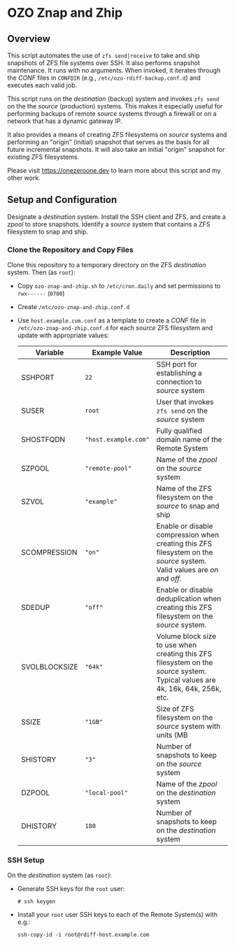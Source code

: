 # OZO Znap and Zhip

## Overview

This script automates the use of `zfs send|receive` to take and ship snapshots of ZFS file systems over SSH. It also performs snapshot maintenance. It runs with no arguments. When invoked, it iterates through the *CONF* files in `CONFDIR` (e.g., `/etc/ozo-rdiff-backup.conf.d`) and executes each valid job.

This script runs on the *destination* (backup) system and invokes `zfs send` on the the *source* (production) systems. This makes it especially useful for performing backups of remote *source* systems through a firewall or on a network that has a dynamic gateway IP.

It also provides a means of creating ZFS filesystems on *source* systems and performing an "origin" (initial) snapshot that serves as the basis for all future incremental snapshots. It will also take an initial "origin" snapshot for existing ZFS filesystems.

Please visit https://onezeroone.dev to learn more about this script and my other work.

## Setup and Configuration

Designate a *destination* system. Install the SSH client and ZFS, and create a *zpool* to store snapshots. Identify a *source* system that contains a ZFS filesystem to snap and ship.

### Clone the Repository and Copy Files

Clone this repository to a temporary directory on the ZFS *destination* system. Then (as `root`):

- Copy `ozo-znap-and-zhip.sh` to `/etc/cron.daily` and set permissions to `rwx------` (`0700`)
- Create `/etc/ozo-znap-and-zhip.conf.d`
- Use `host.example.com.conf` as a template to create a *CONF* file in `/etc/ozo-znap-and-zhip.conf.d` for each *source* ZFS filesystem and update with appropriate values:

    |Variable|Example Value|Description|
    |--------|-------------|-----------|
    |SSHPORT|`22`|SSH port for establishing a connection to *source* system|
    |SUSER|`root`|User that invokes `zfs send` on the *source* system|
    |SHOSTFQDN|`"host.example.com"`|Fully qualified domain name of the Remote System|
    |SZPOOL|`"remote-pool"`|Name of the *zpool* on the *source* system|
    |SZVOL|`"example"`|Name of the ZFS filesystem on the *source* to snap and ship|
    |SCOMPRESSION|`"on"`|Enable or disable compression when creating this ZFS filesystem on the *source* system. Valid values are *on* and *off*.|
    |SDEDUP|`"off"`|Enable or disable deduplication when creating this ZFS filesystem on the *source* system.|
    |SVOLBLOCKSIZE|`"64k"`|Volume block size to use when creating this ZFS filesystem on the *source* system. Typical values are 4k, 16k, 64k, 256k, etc.|
    |SSIZE|`"1GB"`|Size of ZFS filesystem on the *source* system with units (MB|GB|TB)|
    |SHISTORY|`"3"`|Number of snapshots to keep on the *source* system|
    |DZPOOL|`"local-pool"`|Name of the *zpool* on the *destination* system|
    |DHISTORY|`180`|Number of snapshots to keep on the *destination* system|

### SSH Setup

On the *destination* system (as `root`):

- Generate SSH keys for the `root` user:

    `# ssh keygen`

- Install your `root` user SSH keys to each of the Remote System(s) with e.g.:

    `ssh-copy-id -i root@rdiff-host.example.com`
